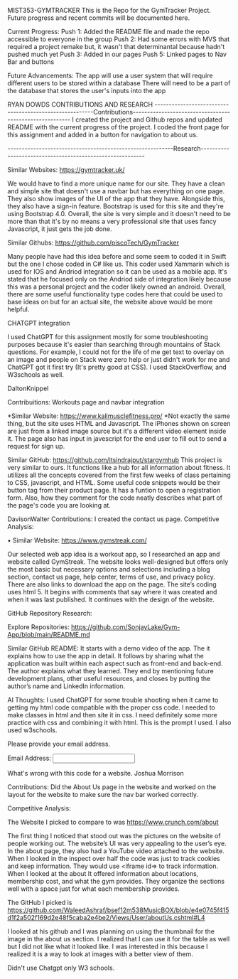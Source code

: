 
MIST353-GYMTRACKER
This is the Repo for the GymTracker Project. Future progress and recent commits will be documented here.

Current Progress: Push 1: Added the README file and made the repo accessible to everyone in the group Push 2: Had some errors with MVS that required a project remake but, it wasn't that determinantal because hadn't pushed much yet Push 3: Added in our pages Push 5: Linked pages to Nav Bar and buttons

Future Advancements: The app will use a user system that will require different users to be stored within a database There will need to be a part of the database that stores the user's inputs into the app

RYAN DOWDS CONTRIBUTIONS AND RESEARCH --------------------------------------------------------Contributions-------------------------------------------------------- I created the project and Github repos and updated README with the current progress of the project. I coded the front page for this assignment and added in a button for navigation to about us.

----------------------------------------------------------Research----------------------------------------------------------

Similar Websites: https://gymtracker.uk/

We would have to find a more unique name for our site. They have a clean and simple site that doesn't use a navbar but has everything on one page. They also show images of the UI of the app that they have. Alongside this, they also have a sign-in feature. Bootstrap is used for this site and they're using Bootstrap 4.0. Overall, the site is very simple and it doesn't need to be more than that it's by no means a very professional site that uses fancy Javascript, it just gets the job done.

Similar Githubs: https://github.com/piscoTech/GymTracker

Many people have had this idea before and some seem to coded it in Swift but the one I chose coded in C# like us. This coder used Xammarin which is used for IOS and Andriod integration so it can be used as a mobile app. It's stated that he focused only on the Andriod side of integration likely because this was a personal project and the coder likely owned an android. Overall, there are some useful functionality type codes here that could be used to base ideas on but for an actual site, the website above would be more helpful.

CHATGPT integration

I used ChatGPT for this assignment mostly for some troubleshooting purposes because it's easier than searching through mountains of Stack questions. For example, I could not for the life of me get text to overlay on an image and people on Stack were zero help or just didn't work for me and ChatGPT got it first try (It's pretty good at CSS). I used StackOverflow, and W3schools as well.

DaltonKnippel

Contribuitions: Workouts page and navbar integration

*Similar Website: https://www.kalimusclefitness.pro/ *Not exactly the same thing, but the site uses HTML and Javascript. The iPhones shown on screen are just from a linked image source but it's a different video element inside it. The page also has input in javescript for the end user to fill out to send a request for sign up.

Similar GitHub: https://github.com/itsindrajput/stargymhub This project is very similar to ours. It functions like a hub for all information about fitness. It utilizes all the concepts covered from the first few weeks of class pertaining to CSS, javascript, and HTML. Some useful code snippets would be their button tag from their product page. It has a funtion to open a registration form. Also, how they comment for the code neatly describes what part of the page's code you are looking at.

DavisonWalter
Contributions: I created the contact us page. 
Competitive Analysis:

• Similar Website: https://www.gymstreak.com/

Our selected web app idea is a workout app, so I researched an app and website called GymStreak. The website looks well-designed but offers only the most basic but necessary options and selections including a blog section, contact us page, help center, terms of use, and privacy policy. There are also links to download the app on the page. The site’s coding uses html 5. It begins with comments that say where it was created and when it was last published. It continues with the design of the website.

GitHub Repository Research:

Explore Repositories: https://github.com/SonjayLake/Gym-App/blob/main/README.md

Similar GitHub README: It starts with a demo video of the app. The it explains how to use the app in detail. It follows by sharing what the application was built within each aspect such as front-end and back-end. The author explains what they learned. They end by mentioning future development plans, other useful resources, and closes by putting the author’s name and LinkedIn information.

AI Thoughts:
I used ChatGPT for some trouble shooting when it came to getting my html code compatible with the proper css code. I needed to make classes in html and then site it in css. I need definitely some more practice with css and combining it with html. This is the prompt I used. I also used w3schools.

<title>Contact Us</title>
Please provide your email address.

Email Address:
    <input type="email" id="email" name="email"><br />

</form>
What's wrong with this code for a website.
Joshua Morrison

Contributions: Did the About Us page in the website and worked on the layout for the website to make sure the nav bar worked correctly.

Competitive Analysis:

The Website I picked to compare to was https://www.crunch.com/about

The first thing I noticed that stood out was the pictures on the website of people working out. The website’s UI was very appealing to the user’s eye. In the about page, they also had a YouTube video attached to the website. When I looked in the inspect over half the code was just to track cookies and keep information. They would use <iframe id=> to track information. When I looked at the about It offered information about locations, membership cost, and what the gym provides. They organize the sections well with a space just for what each membership provides.

The GitHub I picked is https://github.com/WaleedAshraf/bsef12m538MusicBOX/blob/e4e0745f415d1f2a502f169d2e48f5caba2e4be2/Views/User/aboutUs.cshtml#L4

I looked at his github and I was planning on using the thumbnail for the image in the about us section. I realized that I can use it for the table as well but I did not like what it looked like. I was interested in this because I realized it is a way to look at images with a better view of them.

Didn't use Chatgpt only W3 schools.
